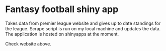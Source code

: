 # Fantasy football shiny app
 
Takes data from premier league website and gives up to date standings for the league. Scrape script is run on my local machine and updates the data. The application is hosted on shinyapps at the moment.

Check website above.
